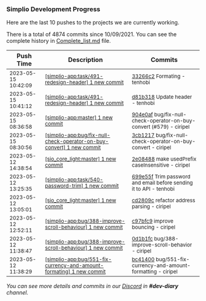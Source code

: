 
### Simplio Development Progress

Here are the last 10 pushes to the projects we are currently working.

There is a total of 4874 commits since 10/09/2021. You can see the complete history in
 [Complete_list.md](Complete_list.md) file.

| Push Time | Description | Commits |
| --- | --- | --- |
| <sub>2023-05-15 10:42:09</sub> | <sub>[[simplio-app:task/491\-redesign\-header] 1 new commit](https://github.com/SimplioOfficial/simplio-app/commit/33266c2238e71dfd44bfc87d987c4e63a767330c)</sub> | <sub>[33266c2](https://github.com/SimplioOfficial/simplio-app/commit/33266c2238e71dfd44bfc87d987c4e63a767330c) Formating - tenhobi</sub> |
| <sub>2023-05-15 10:41:12</sub> | <sub>[[simplio-app:task/491\-redesign\-header] 1 new commit](https://github.com/SimplioOfficial/simplio-app/commit/d81b318d9ff18363ac005169c86fb5719b3f57e5)</sub> | <sub>[d81b318](https://github.com/SimplioOfficial/simplio-app/commit/d81b318d9ff18363ac005169c86fb5719b3f57e5) Update header - tenhobi</sub> |
| <sub>2023-05-15 08:36:58</sub> | <sub>[[simplio-app:master] 1 new commit](https://github.com/SimplioOfficial/simplio-app/commit/904e0af8458f11f4d3e631959c05187e2d62f23d)</sub> | <sub>[904e0af](https://github.com/SimplioOfficial/simplio-app/commit/904e0af8458f11f4d3e631959c05187e2d62f23d) bug/fix-null-check-operator-on-buy-convert (#579) - ciripel</sub> |
| <sub>2023-05-15 08:30:56</sub> | <sub>[[simplio-app:bug/fix\-null\-check\-operator\-on\-buy\-convert] 1 new commit](https://github.com/SimplioOfficial/simplio-app/commit/3cb121769835d8d1dfc90eba43d1ae117a2e666e)</sub> | <sub>[3cb1217](https://github.com/SimplioOfficial/simplio-app/commit/3cb121769835d8d1dfc90eba43d1ae117a2e666e) bug/fix-null-check-operator-on-buy-convert - ciripel</sub> |
| <sub>2023-05-12 14:38:54</sub> | <sub>[[sio_core_light:master] 1 new commit](https://github.com/SimplioOfficial/sio_core_light/commit/2e08488843803257c959d44240a8b3a5c392afc0)</sub> | <sub>[2e08488](https://github.com/SimplioOfficial/sio_core_light/commit/2e08488843803257c959d44240a8b3a5c392afc0) make usedPrefix caseInsensitive - ciripel</sub> |
| <sub>2023-05-12 13:25:35</sub> | <sub>[[simplio-app:task/540\-password\-trim] 1 new commit](https://github.com/SimplioOfficial/simplio-app/commit/699e55f62b4ca512cb0c6046796a821e994bd970)</sub> | <sub>[699e55f](https://github.com/SimplioOfficial/simplio-app/commit/699e55f62b4ca512cb0c6046796a821e994bd970) Trim password and email before sending it to API - tenhobi</sub> |
| <sub>2023-05-12 13:05:01</sub> | <sub>[[sio_core_light:master] 1 new commit](https://github.com/SimplioOfficial/sio_core_light/commit/cd2809c009a7ee0dd1689c1b7230b8bf4438d2f8)</sub> | <sub>[cd2809c](https://github.com/SimplioOfficial/sio_core_light/commit/cd2809c009a7ee0dd1689c1b7230b8bf4438d2f8) refactor address parsing - ciripel</sub> |
| <sub>2023-05-12 12:52:11</sub> | <sub>[[simplio-app:bug/388\-improve\-scroll\-behaviour] 1 new commit](https://github.com/SimplioOfficial/simplio-app/commit/c97bfc9e7fd774253daa3746dd8c7efbc597aaed)</sub> | <sub>[c97bfc9](https://github.com/SimplioOfficial/simplio-app/commit/c97bfc9e7fd774253daa3746dd8c7efbc597aaed) improve bouncing - ciripel</sub> |
| <sub>2023-05-12 11:38:47</sub> | <sub>[[simplio-app:bug/388\-improve\-scroll\-behaviour] 1 new commit](https://github.com/SimplioOfficial/simplio-app/commit/0d1b1fc0d0f7d959ee1a9350604107a99bdbee3a)</sub> | <sub>[0d1b1fc](https://github.com/SimplioOfficial/simplio-app/commit/0d1b1fc0d0f7d959ee1a9350604107a99bdbee3a) bug/388-improve-scroll-behavior - ciripel</sub> |
| <sub>2023-05-12 11:38:29</sub> | <sub>[[simplio-app:bug/551\-fix\-currency\-and\-amount\-formating] 1 new commit](https://github.com/SimplioOfficial/simplio-app/commit/bc41400a789a5ae66b3b6cffc95df4e3539ea696)</sub> | <sub>[bc41400](https://github.com/SimplioOfficial/simplio-app/commit/bc41400a789a5ae66b3b6cffc95df4e3539ea696) bug/551-fix-currency-and-amount-formatting - ciripel</sub> |

_You can see more details and commits in our [Discord](https://discord.gg/aKhjuwZmdP) in **#dev-diary** channel._
